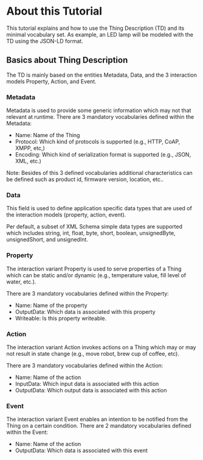 # About this Tutorial
This tutorial explains and how to use the Thing Description (TD) and its minimal vocabulary set. As example, an LED lamp will be modeled with the TD using the JSON-LD format. 


## Basics about Thing Description
The TD is mainly based on the entities Metadata, Data, and the 3 interaction models Property, Action, and Event. 

### Metadata 
Metadata is used to provide some generic information which may not that relevant at runtime. There are 3 mandatory vocabularies defined within the Metadata:

* Name: Name of the Thing
* Protocol: Which kind of protocols is supported (e.g., HTTP, CoAP, XMPP, etc,)
* Encoding: Which kind of serialization format is supported (e.g., JSON, XML, etc.)

Note: Besides of this 3 defined vocabularies additional characteristics can be defined such as product id, firmware version, location, etc..

### Data 
This field is used to define application specific data types that are used of the interaction models (property, action, event). 

Per default, a subset of XML Schema simple data types are supported which includes string, int, float, byte, short, boolean, unsignedByte, unsignedShort, and unsignedInt.

### Property

The interaction variant Property is used to serve properties of a Thing which can be static and/or dynamic (e.g., temperature value, fill level of water, etc.).

There are 3 mandatory vocabularies defined within the Property:

* Name: Name of the property
* OutputData: Which data is associated with this property
* Writeable: Is this property writeable. 


### Action
The interaction variant Action invokes actions on a Thing which may or may not result in state change (e.g., move robot, brew cup of coffee, etc).

There are 3 mandatory vocabularies defined within the Action:

* Name: Name of the action
* InputData: Which input data is associated with this action
* OutputData: Which output data is associated with this action

### Event
The interaction variant Event enables an intention to be notified from the Thing on a certain condition. 
There are 2 mandatory vocabularies defined within the Event:

* Name: Name of the action
* OutputData: Which data is associated with this event

